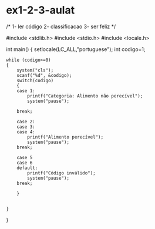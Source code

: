 # ex1-2-3-aulat
/*  1- ler código
    2- classificacao
    3- ser feliz */

#include <stdlib.h>
#include <stdio.h>
#include <locale.h>

int main()
{
    setlocale(LC_ALL,"portuguese");
    int codigo=1;

    while (codigo>=0)
    {
        system("cls");
        scanf("%d", &codigo);
        switch(codigo)
        {
        case 1:
            printf("Categoria: Alimento não perecível");
            system("pause");

        break;

        case 2:
        case 3:
        case 4:
            printf("Alimento perecível");
            system("pause");
        break;
        
        case 5
        case 6
        default:
            printf("Código inválido");
            system("pause");
        break;

        }


    }



}
